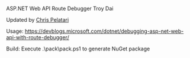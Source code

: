 ASP.NET Web API Route Debugger
Troy Dai

Updated by [Chris Pelatari](https://bluefenix.net)

Usage: 
https://devblogs.microsoft.com/dotnet/debugging-asp-net-web-api-with-route-debugger/

Build:
Execute .\pack\pack.ps1 to generate NuGet package
